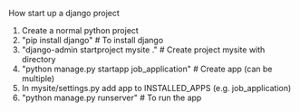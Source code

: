 How start up a django project

1. Create a normal python project
2. "pip install django"       # To install django
3. "django-admin startproject mysite ."   # Create project mysite with directory
4. "python manage.py startapp job_application" # Create app (can be multiple)
5. In mysite/settings.py add app to INSTALLED_APPS (e.g. job_application)
6. "python manage.py runserver"     # To run the app
